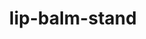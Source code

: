 <!-- 2024-08-23 -->

<h1 align="center">
  lip-balm-stand
  <br>
  <sup><sub><sup><sup></sub>
</h1>
